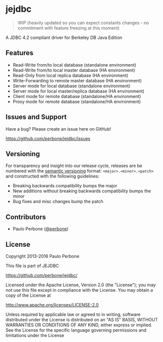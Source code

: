 jejdbc
======

> WIP (heavily updated so you can expect constants changes - no commitment with feature freezing at this moment)

A JDBC 4.2 compliant driver for Berkeley DB Java Edition

## Features

* Read-Write from/to local database (standalone environment)
* Read-Write from/to local master database (HA environment)
* Read-Only from local replica database (HA environment)
* Write-Forwarding to remote master database (HA environment)
* Server mode for local database (standalone environment)
* Server mode for local master/replica database (HA environment)
* Client mode for remote database (standalone/HA environment)
* Proxy mode for remote database (standalone/HA environment)

## Issues and Support

Have a bug? Please create an issue here on GitHub!

https://github.com/perbone/jejdbc/issues

## Versioning

For transparency and insight into our release cycle, releases are be numbered with the [semantic versioning](http://semver.org/) format: `<major>.<minor>.<patch>` and constructed with the following guidelines:

* Breaking backwards compatibility bumps the major
* New additions without breaking backwards compatibility bumps the minor
* Bug fixes and misc changes bump the patch

## Contributors

* Paulo Perbone ([@perbone](https://twitter.com/perbone))

## License

Copyright 2013-2016 Paulo Perbone

This file is part of JEJDBC 

https://github.com/perbone/jejdbc/

Licensed under the Apache License, Version 2.0 (the "License");
you may not use this file except in compliance with the License.
You may obtain a copy of the License at

http://www.apache.org/licenses/LICENSE-2.0

Unless required by applicable law or agreed to in writing, software
distributed under the License is distributed on an "AS IS" BASIS,
WITHOUT WARRANTIES OR CONDITIONS OF ANY KIND, either express or implied.
See the License for the specific language governing permissions and
limitations under the License
